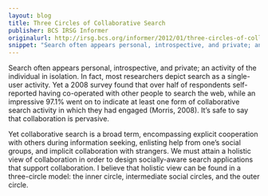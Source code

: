 ```yaml
---
layout: blog
title: Three Circles of Collaborative Search
publisher: BCS IRSG Informer
originalurl: http://irsg.bcs.org/informer/2012/01/three-circles-of-collaborative-search/
snippet: "Search often appears personal, introspective, and private; an activity of the individual in isolation. In fact, most researchers depict search as a single-user activity. Yet a 2008 survey found that over half of respondents self-reported having co-operated with other people to search the web, while an impressive 97.1% went on to indicate at least one form of collaborative search activity in which they had engaged (Morris, 2008). It’s safe to say that collaboration is pervasive."
---
```


Search often appears personal, introspective, and private; an activity of the individual in isolation. In fact, most researchers depict search as a single-user activity. Yet a 2008 survey found that over half of respondents self-reported having co-operated with other people to search the web, while an impressive 97.1% went on to indicate at least one form of collaborative search activity in which they had engaged (Morris, 2008). It’s safe to say that collaboration is pervasive.

Yet collaborative search is a broad term, encompassing explicit cooperation with others during information seeking, enlisting help from one’s social groups, and implicit collaboration with strangers. We must attain a holistic view of collaboration in order to design socially-aware search applications that support collaboration. I believe that holistic view can be found in a three-circle model: the inner circle, intermediate social circles, and the outer circle.